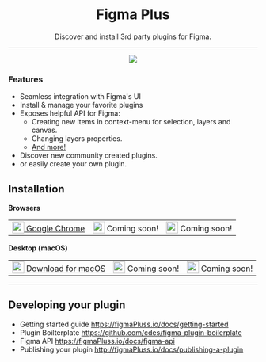 <h1 align="center"> Figma Plus </h1>

<p align="center"> Discover and install 3rd party plugins for Figma. </p>

<hr/>

<p align="center">
<img src="https://user-images.githubusercontent.com/1207863/50109165-16818a80-0248-11e9-96e1-8f8c8b95b849.png" />
</p>

<h3> Features </h3>

<ul>
  <li>Seamless integration with Figma's UI</li>
  <li>Install & manage your favorite plugins</li>
  <li>Exposes helpful API for Figma:
    <ul>
      <li>Creating new items in context-menu for selection, layers and canvas.</li>
      <li>Changing layers properties.</li>
      <li><a href="https://figmaPluss.io/docs/figma-api/">And more!</a></li>
    </ul>
  </li>
  <li>Discover new community created plugins.</li>
  <li>or easily create your own plugin.</li>
</ul>

## Installation

**Browsers**


<table>
<tr>
<td>
<a href="https://github.com/cdes/figma-plugin-manager-desktop">
<img width="24" src="https://cdnjs.cloudflare.com/ajax/libs/browser-logos/46.1.0/chrome/chrome.svg" valign="bottom"> Google Chrome
</a>
</td>
<td>
<img width="24" src="https://cdnjs.cloudflare.com/ajax/libs/browser-logos/46.1.0/firefox/firefox.svg" valign="bottom"> Coming soon!
</td>
<td>
<img width="24" src="https://cdnjs.cloudflare.com/ajax/libs/browser-logos/46.1.0/safari/safari_48x48.png" valign="bottom"> Coming soon!
</td>
</tr>
</table>

**Desktop (macOS)**

<table>
<tr>
<td>
<a href="https://github.com/cdes/figma-plugin-manager-desktop">
<img width="24" src="https://img.icons8.com/ios-glyphs/48/000000/mac-os.png" valign="bottom"> Download for macOS
</a>
</td>
<td>
<img width="24" src="https://img.icons8.com/color/48/000000/windows8.png" valign="bottom"> Coming soon!
</td>
<td>
<img width="24" src="https://img.icons8.com/color/48/000000/linux.png" valign="bottom"> Coming soon!
</td>
</tr>
</table>

<hr/>

## Developing your plugin

- Getting started guide <https://figmaPluss.io/docs/getting-started>
- Plugin Boilterplate <https://github.com/cdes/figma-plugin-boilerplate>
- Figma API <https://figmaPluss.io/docs/figma-api>
- Publishing your plugin <http://figmaPluss.io/docs/publishing-a-plugin>

